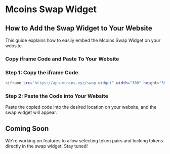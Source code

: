 # Mcoins Swap Widget

## How to Add the Swap Widget to Your Website

This guide explains how to easily embed the Mcoins Swap Widget on your website.

### Copy iframe Code and Paste To Your Website

### Step 1: Copy the iframe Code

```bash
<iframe src="https://app.mcoins.xyz/swap-widget" width="300" height="500" style="border: none;"></iframe>

```
### Step 2: Paste the Code into Your Website

Paste the copied code into the desired location on your website, and the swap widget will appear.



## Coming Soon


We're working on features to allow selecting token pairs and locking tokens directly in the swap widget. Stay tuned!
